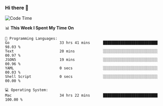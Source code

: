 ### Hi there 👋

<!--
**CrazyCollin/crazycollin** is a ✨ _special_ ✨ repository because its `README.md` (this file) appears on your GitHub profile.

Here are some ideas to get you started:

- 🔭 I’m currently working on ...
- 🌱 I’m currently learning ...
- 👯 I’m looking to collaborate on ...
- 🤔 I’m looking for help with ...
- 💬 Ask me about ...
- 📫 How to reach me: ...
- 😄 Pronouns: ...
- ⚡ Fun fact: ...
-->

<!--START_SECTION:waka-->
![Code Time](http://img.shields.io/badge/Code%20Time-5%2C191%20hrs%2048%20mins-blue)

📊 **This Week I Spent My Time On** 

```text
💬 Programming Languages: 
Go                       33 hrs 41 mins      █████████████████████████   98.03 % 
Text                     20 mins             ░░░░░░░░░░░░░░░░░░░░░░░░░   00.97 % 
JSON5                    19 mins             ░░░░░░░░░░░░░░░░░░░░░░░░░   00.96 % 
YAML                     0 secs              ░░░░░░░░░░░░░░░░░░░░░░░░░   00.03 % 
Shell Script             0 secs              ░░░░░░░░░░░░░░░░░░░░░░░░░   00.00 % 

💻 Operating System: 
Mac                      34 hrs 22 mins      █████████████████████████   100.00 % 
```


<!--END_SECTION:waka-->

